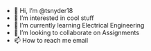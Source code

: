 - 👋 Hi, I’m @tsnyder18
- 👀 I’m interested in cool stuff
- 🌱 I’m currently learning Electrical Engineering
- 💞️ I’m looking to collaborate on Assignments
- 📫 How to reach me email

<!---
tsnyder18/tsnyder18 is a ✨ special ✨ repository because its `README.md` (this file) appears on your GitHub profile.
You can click the Preview link to take a look at your changes.
--->
